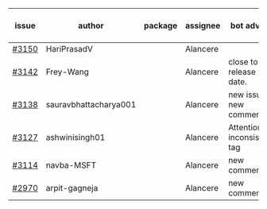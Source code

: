 | issue | author | package | assignee | bot advice | created date of issue | target release date | date from target |
| ------ | ------ | ------ | ------ | ------ | ------ | ------ | :-----: |
| [#3150](https://github.com/Azure/sdk-release-request/issues/3150) | HariPrasadV |  | Alancere |  | 09-07 | 10-11 |  |
| [#3142](https://github.com/Azure/sdk-release-request/issues/3142) | Frey-Wang |  | Alancere | close to release date.  | 09-06 | 09-12 | 1 |
| [#3138](https://github.com/Azure/sdk-release-request/issues/3138) | sauravbhattacharya001 |  | Alancere | new issue. new comment. | 09-02 | 10-17 |  |
| [#3127](https://github.com/Azure/sdk-release-request/issues/3127) | ashwinisingh01 |  | Alancere | Attention to inconsistent tag | 08-29 | 09-02 |  |
| [#3114](https://github.com/Azure/sdk-release-request/issues/3114) | navba-MSFT |  | Alancere | new comment. | 08-24 | 09-07 |  |
| [#2970](https://github.com/Azure/sdk-release-request/issues/2970) | arpit-gagneja |  | Alancere | new comment. | 07-04 | 09-30 |  |
